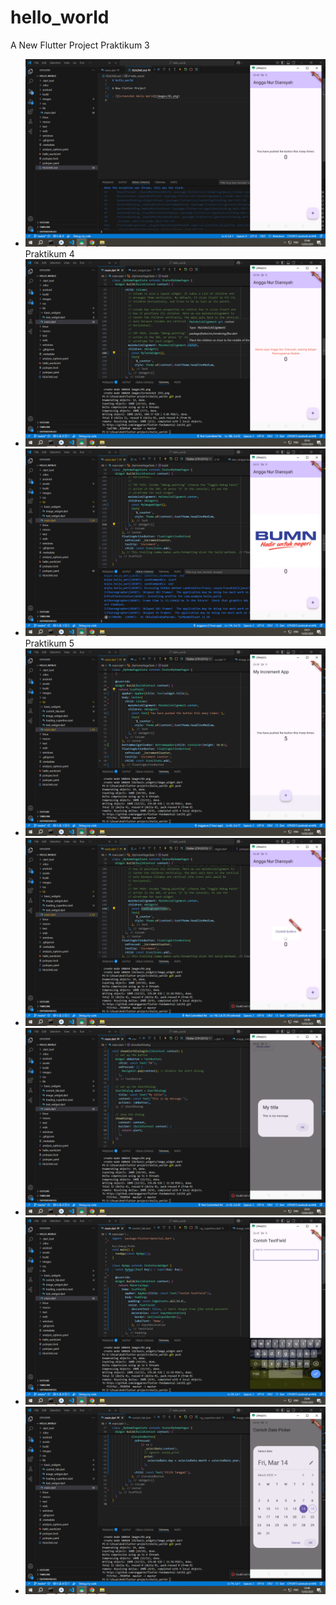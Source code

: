 # hello_world

A New Flutter Project
Praktikum 3
- ![Screenshot Hello World](images/01.png)
Praktikum 4
- ![Screenshot Hello World](images/02.png)
- ![Screenshot Hello World](images/03.png)
Praktikum 5
- ![Screenshot Hello World](images/scafoldwidget.png)
- ![Screenshot Hello World](images/cupertino&button.png)
- ![Screenshot Hello World](images/dialogbox.png)
- ![Screenshot Hello World](images/input.png)
- ![Screenshot Hello World](images/datepicker.png)
